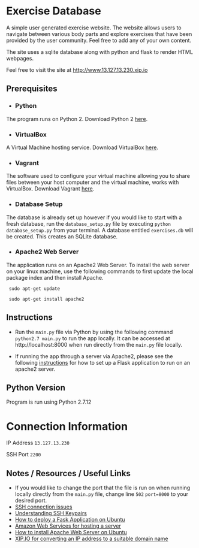 # Exercise Database
A simple user generated exercise website. The website allows users to navigate between various body parts and explore exercises that have been provided by the user community. Feel free to add any of your own content.

The site uses a sqlite database along with python and flask to render HTML webpages.

Feel free to visit the site at http://www.13.127.13.230.xip.io


## Prerequisites

* ### Python
The program runs on Python 2.
Download Python 2 [here](https://www.python.org/downloads/).

* ### VirtualBox
A Virtual Machine hosting service. Download VirtualBox [here](https://www.virtualbox.org/wiki/Download_Old_Builds_5_1).

* ### Vagrant
The software used to configure your virtual machine allowing you to share files between your host computer and the virtual machine, works with VirtualBox. Download Vagrant [here](https://www.vagrantup.com/downloads.html).

* ### Database Setup
The database is already set up however if you would like to start with a fresh database, run the ```database_setup.py``` file by executing ```python database_setup.py``` from your terminal. A database entitled ```exercises.db``` will be created. This creates an SQLite database.

* ### Apache2 Web Server
The application runs on an Apache2 Web Server. To install the web server on your linux machine, use the following commands to first update the local package index and then install Apache.
```
 sudo apt-get update

 sudo apt-get install apache2
```


## Instructions
* Run the ```main.py``` file via Python by using the following command ```python2.7 main.py``` to run the app locally. It can be accessed at http://localhost:8000 when run directly from the ```main.py``` file locally.

* If running the app through a server via Apache2, please see the following [instructions](https://www.digitalocean.com/community/tutorials/how-to-deploy-a-flask-application-on-an-ubuntu-vps) for how to set up a Flask application to run on an apache2 server.


## Python Version

Program is run using Python 2.7.12

# Connection Information

IP Address ```13.127.13.230```

SSH Port ```2200```

## Notes / Resources / Useful Links
* If you would like to change the port that the file is run on when running locally directly from the ```main.py``` file, change line ```502``` ```port=8000``` to your desired port.
* [SSH connection issues](https://www.digitalocean.com/community/tutorials/ssh-essentials-working-with-ssh-servers-clients-and-keys)
* [Understanding SSH Keypairs](https://winscp.net/eng/docs/ssh_keys)
* [How to deploy a Fask Application on Ubuntu](https://www.digitalocean.com/community/tutorials/how-to-deploy-a-flask-application-on-an-ubuntu-vps)
* [Amazon Web Services for hosting a server](https://aws.amazon.com/)
* [How to install Apache Web Server on Ubuntu](https://www.digitalocean.com/community/tutorials/how-to-install-the-apache-web-server-on-ubuntu-16-04)
* [XIP.IO for converting an IP address to a suitable domain name](http://xip.io/)
